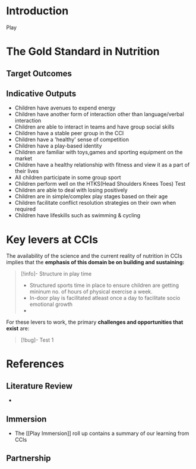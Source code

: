 
# Introduction

Play 

# The Gold Standard in Nutrition

## Target Outcomes


## Indicative Outputs
 - Children have avenues to expend energy
 - Children have another form of interaction other than language/verbal interaction
 - Children are able to interact in teams and have group social skills
 - Children have a stable peer group in the CCI
 - Children have a 'healthy' sense of competition
 - Children have a play-based identity
 - Children are familiar with toys,games and sporting equipment on the market
 - Children have a healthy relationship with fitness and view it as a part of their lives
 - All children participate in some group sport
 - Children perform well on the HTKS(Head Shoulders Knees Toes) Test
 - Children are able to deal with losing positively
 - Children are in simple/complex play stages based on their age
 - Children facilitate conflict resolution strategies on their own when required
 - Children have lifeskills such as swimming & cycling

# Key levers at CCIs 

The availability of the science and the current reality of nutrition in CCIs implies that the **emphasis of this domain be on building and sustaining:** 

> [!info]-  Structure in play time
> - Structured sports time in place to ensure children are getting mininum no. of hours of physical exercise a week. 
> - In-door play is facilitated atleast once a day to facilitate socio emotional growth
> - 

For these levers to work, the primary **challenges and opportunities that exist** are: 

> [!bug]- Test 1
> 


# References

## Literature Review

-   

## Immersion

- The [[Play Immersion]] roll up contains a summary of our learning from CCIs

## Partnership 

